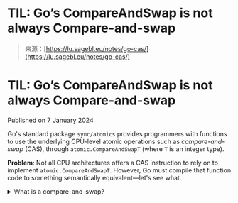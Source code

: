 <!--yml
category: 未分类
date: 2024-05-27 14:35:58
-->

# TIL: Go’s CompareAndSwap is not always Compare-and-swap

> 来源：[https://lu.sagebl.eu/notes/go-cas/](https://lu.sagebl.eu/notes/go-cas/)

# TIL: Go’s CompareAndSwap is not always Compare-and-swap

Published on 7 January 2024

Go's standard package `sync/atomics` provides programmers with functions to use the underlying CPU-level atomic operations such as *compare-and-swap* (CAS), through `atomic.CompareAndSwapT` (where `T` is an integer type).

**Problem**: Not all CPU architectures offers a CAS instruction to rely on to implement `atomic.CompareAndSwapT`. However, Go must compile that function code to something semantically equivalent—let's see what.

<details><summary>What is a compare-and-swap?</summary>

Conceptually, CAS is an operation defined as followed, except it's atomic.

```
func CAS(ptr *T, old, new T) bool {
    if (*ptr != old) {
        return false
    }
    *ptr = new
    return true
}
```</details> 

## x86_64 (AMD64)

Let's take a look at how `atomic.CompareAndSwapInt64` works with `int64`. The function calls a lower-level function `Cas64` which is defined in assembly language as follows. It's a mapping to x86_64's `LOCK CMPXCHG` ("Compare and Exchange") instruction that performs the CAS.

```
TEXT ·Cas64(SB), NOSPLIT, $0-25
  MOVQ  ptr+0(FP), BX
  MOVQ  old+8(FP), AX
  MOVQ  new+16(FP), CX
  LOCK
  CMPXCHGQ  CX, 0(BX)
  SETEQ ret+24(FP)
  RET 
```

The code is from [Go 1.21.5 source](https://cs.opensource.google/go/go/+/refs/tags/go1.21.5:src/runtime/internal/atomic/atomic_amd64.s;l=46-53).

Remarks: `LOCK` is not an instruction, it's a prefix to make `CMPXCHG` atomic in concurrent contexts. `AX`, `BX`, `CX` and `FP` are translated into real corresponding registers during compilation; The Go assembler does not use the actual architecture's regsiter names directly.

Not much more to say, the Go function translates to the equivalent CPU instruction, here.

## Arm64 (AArch64)

The Arm64 case is interesting. The function `Cas64` defined for Arm64 has two ways to perform a CAS operation.

*   With the `CASAL` instruction, which is similar to AMD64's `CMPXCHG`.
*   With the `LDAXR` and `STLXR` instructions, enclosing the hand-coded CAS logic in-between.

The `CASAL` instructions is part of the [Armv8.1-A Large System Extension (LSE)](https://learn.arm.com/learning-paths/servers-and-cloud-computing/lse/intro/) that provides CAS operations. If the CPU supports it, this path is taken. If the CPU does not support LSE, then the function fallbacks on another path, performing an "emulated" CAS with the help of `LDAXR` and `STLXR`.

```
TEXT ·Cas64(SB), NOSPLIT, $0-25
  MOVD  ptr+0(FP), R0
  MOVD  old+8(FP), R1
  MOVD  new+16(FP), R2

// Check support for LSE atomics
  MOVBU internal∕cpu·ARM64+const_offsetARM64HasATOMICS(SB), R4
  CBZ   R4, load_store_loop

// LSE supported, use CASAL
  MOVD  R1, R3
  CASALD  R3, (R0), R2
  CMP   R1, R3
  CSET  EQ, R0
  MOVB  R0, ret+24(FP)
  RET

// LSE not supported, use LDAXR/STLXR
load_store_loop:
  LDAXR (R0), R3
  CMP R1, R3
  BNE ok
  STLXR R2, (R0), R3
  CBNZ  R3, load_store_loop
ok:
  CSET  EQ, R0
  MOVB  R0, ret+24(FP)
  RET 
```

(I added the comments.)

I was curious about the Arm64 case, because typical RISC architectures are not usually keen to provide instructions that operate directly on memory like x86_64. With RISC, one usually needs to load a value from memory, operates on it, and then stores the value into memory in distinct steps, unlike CAS does.

In theory LSE instructions such as `CASAL` should boost code performance. It appeared to be true on micro-benchmarks simulating cases of high contention, but according to some [benchmarks conducted by the author of the *MySQL on ARM* blog](https://mysqlonarm.github.io/ARM-LSE-and-MySQL/), the results are more mitigated on real workloads.

## RISC-V 64 (RV64A)

RV64A's `LRD` and `SCD` instructions are equivalent to Arm64's `LDAXR` and `STLXR` seen previously. The hand-coded logic is similar, too.

```
TEXT ·Cas64(SB), NOSPLIT, $0-25
  MOV ptr+0(FP), A0
  MOV old+8(FP), A1
  MOV new+16(FP), A2
cas_again:
  LRD  (A0), A3
  BNE  A3, A1, cas_fail
  SCD  A2, (A0), A4
  BNE  A4, ZERO, cas_again
  MOV  $1, A0
  MOVB A0, ret+24(FP)
  RET
cas_fail:
  MOVB  ZERO, ret+24(FP)
  RET 
```

Code from [Go source](https://cs.opensource.google/go/go/+/refs/tags/go1.21.5:src/runtime/internal/atomic/atomic_riscv64.s;l=59-73).

It seems that RISC-V is purer than Arm64; it does not provide a ready-to-use CAS instruction. CAS must be done by hand with the LL/SC pattern. I found an interesting rationale in the RISC-V instruction manual:

<q>Both compare-and-swap (CAS) and LR/SC can be used to build lock-free data structures. After extensive discussion, we opted for LR/SC for several reasons: 1) CAS suffers from the ABA problem, which LR/SC avoids because it monitors all accesses to the address rather than only checking for changes in the data value; 2) CAS would also require a new integer instruction format to support three source operands (address, compare value, swap value) as well as a different memory system message format, which would complicate microarchitecture</q>

## Additional notes

I looked at Go's implementation because that's what I use. Unsurprisingly, other implementations take the same approach: use LL/SC when CAS does not exist *in silico*, and for Arm64 use one or another pattern depending on the availability of LSE. The previously linked article says as follows:

<q>GCC auto emits a code with dynamic check with both variants (lse and non-lse). Runtime a decision is taken and accordingly said variant is executed.</q>